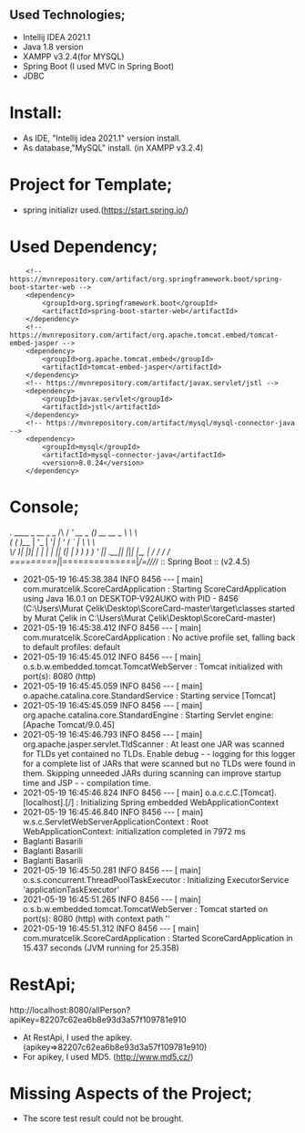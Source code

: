 ## Used Technologies;
- Intellij IDEA 2021.1
- Java 1.8 version
- XAMPP v3.2.4(for MYSQL)
- Spring Boot (I used MVC in Spring Boot)
- JDBC 

# Install:
- As IDE, "Intellij idea 2021.1" version install.
- As database,"MySQL" install. (in XAMPP v3.2.4)

# Project for Template;
- spring initializr used.(https://start.spring.io/)

# Used Dependency;
		<!-- https://mvnrepository.com/artifact/org.springframework.boot/spring-boot-starter-web -->
		<dependency>
			<groupId>org.springframework.boot</groupId>
			<artifactId>spring-boot-starter-web</artifactId>
		</dependency>
		<!-- https://mvnrepository.com/artifact/org.apache.tomcat.embed/tomcat-embed-jasper -->
		<dependency>
			<groupId>org.apache.tomcat.embed</groupId>
			<artifactId>tomcat-embed-jasper</artifactId>
		</dependency>
		<!-- https://mvnrepository.com/artifact/javax.servlet/jstl -->
		<dependency>
			<groupId>javax.servlet</groupId>
			<artifactId>jstl</artifactId>
		</dependency>
		<!-- https://mvnrepository.com/artifact/mysql/mysql-connector-java -->
		<dependency>
			<groupId>mysql</groupId>
			<artifactId>mysql-connector-java</artifactId>
			<version>8.0.24</version>
		</dependency>

# Console;

  .   ____          _            __ _ _
 /\\ / ___'_ __ _ _(_)_ __  __ _ \ \ \ \
( ( )\___ | '_ | '_| | '_ \/ _` | \ \ \ \
 \\/  ___)| |_)| | | | | || (_| |  ) ) ) )
  '  |____| .__|_| |_|_| |_\__, | / / / /
 =========|_|==============|___/=/_/_/_/
 :: Spring Boot ::                (v2.4.5)

- 2021-05-19 16:45:38.384  INFO 8456 --- [           main] com.muratcelik.ScoreCardApplication      : Starting ScoreCardApplication using Java 16.0.1 on DESKTOP-V92AUKO with PID - 8456 (C:\Users\Murat Çelik\Desktop\ScoreCard-master\target\classes started by Murat Çelik in C:\Users\Murat Çelik\Desktop\ScoreCard-master)
- 2021-05-19 16:45:38.412  INFO 8456 --- [           main] com.muratcelik.ScoreCardApplication      : No active profile set, falling back to default profiles: default
- 2021-05-19 16:45:45.012  INFO 8456 --- [           main] o.s.b.w.embedded.tomcat.TomcatWebServer  : Tomcat initialized with port(s): 8080 (http)
- 2021-05-19 16:45:45.059  INFO 8456 --- [           main] o.apache.catalina.core.StandardService   : Starting service [Tomcat]
- 2021-05-19 16:45:45.059  INFO 8456 --- [           main] org.apache.catalina.core.StandardEngine  : Starting Servlet engine: [Apache Tomcat/9.0.45]
- 2021-05-19 16:45:46.793  INFO 8456 --- [           main] org.apache.jasper.servlet.TldScanner     : At least one JAR was scanned for TLDs yet contained no TLDs. Enable debug - - logging for this logger for a complete list of JARs that were scanned but no TLDs were found in them. Skipping unneeded JARs during scanning can improve startup time and JSP -  - compilation time.
- 2021-05-19 16:45:46.824  INFO 8456 --- [           main] o.a.c.c.C.[Tomcat].[localhost].[/]       : Initializing Spring embedded WebApplicationContext
- 2021-05-19 16:45:46.840  INFO 8456 --- [           main] w.s.c.ServletWebServerApplicationContext : Root WebApplicationContext: initialization completed in 7972 ms
- Baglanti Basarili
- Baglanti Basarili
- Baglanti Basarili
- 2021-05-19 16:45:50.281  INFO 8456 --- [           main] o.s.s.concurrent.ThreadPoolTaskExecutor  : Initializing ExecutorService 'applicationTaskExecutor'
- 2021-05-19 16:45:51.265  INFO 8456 --- [           main] o.s.b.w.embedded.tomcat.TomcatWebServer  : Tomcat started on port(s): 8080 (http) with context path ''
- 2021-05-19 16:45:51.312  INFO 8456 --- [           main] com.muratcelik.ScoreCardApplication      : Started ScoreCardApplication in 15.437 seconds (JVM running for 25.358)


# RestApi;
http://localhost:8080/allPerson?apiKey=82207c62ea6b8e93d3a57f109781e910
- At RestApi, I used the apikey. (apikey=>82207c62ea6b8e93d3a57f109781e910)
- For apikey, I used MD5. (http://www.md5.cz/)

# Missing Aspects of the Project;
- The score test result could not be brought.

